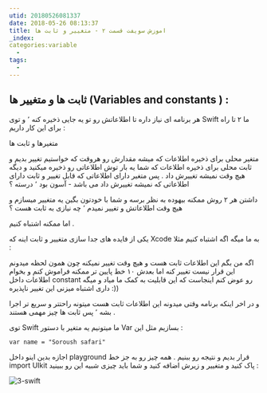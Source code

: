 ```yaml
---
utid: 20180526081337
date: 2018-05-26 08:13:37
title: اموزش سویفت قسمت ۲ - متغییر و ثابت ها
_index:
categories:variable
  -
tags:
  -
---
```


## ثابت ها و متغییر ها (Variables and constants ) :

هر برنامه ای نیاز داره تا اطلاعاتش رو تو یه جایی ذخیره کنه ٬ و توی Swift ما ۲ تا راه برای این کار داریم :

متغیرها و ثابت ها 

متغیر محلی برای ذخیره اطلاعات که میشه مقدارش رو هروقت که خواستیم تغییر بدیم و ثابت محلی برای ذخیره اطلاعات که شما یه بار توش اطلاعاتی رو ذخیره میکنید و دیگه هیچ وقت نمیشه تغییرش داد . پس متغیر دارای اطلاعاتی که قابل تغییر و ثابت دارای اطلاعاتی که نمیشه تغییرش داد می باشد - آسون بود ٬ درسته ؟

داشتن هر ۲ روش ممکنه بیهوده به نظر برسه و شما با خودتون بگین یه متغییر میسازم و هیچ وقت اطلاعاتش و تغییر نمیدم ٬ چه نیازی به ثابت هست ؟

اما ممکنه اشتباه کنیم .

یکی از فایده های جدا سازی متغییر و ثابت اینه که Xcode به ما میگه اگه اشتباه کنیم مثلا :

اگه من بگم این اطلاعات  ثابت هست و هیچ وقت تغییر نمیکنه چون همون لحظه میدونم این قرار نیست تغییر کنه اما بعدش ۱۰ خط پایین تر ممکنه فراموش کنم و بخوام اطلاعات داخل constant رو عوض کنم اینجاست که این قابلیت به کمک ما میاد و میگه داری اشتباه میزنی این تغییر ناپذیره :))

و در اخر اینکه برنامه وقتی میدونه این اطلاعات ثابت هست میتونه راحتتر و سریع تر اجرا بشه ٬ پس ثابت ها چیز مهمی هستند .

توی Swift ما میتونیم یه متغیر با دستور Var بسازیم مثل این :

```
var name = "Soroush safari"
```



اجازه بدین اینو داخل playground قرار بدیم و نتیجه رو ببنیم . همه چیز رو به جز خط import UIkit پاک کنید و متغییر و زیرش اضافه کنید و شما باید چیزی شبیه این رو ببینید :

![3-swift](/Users/isoroush/Desktop/3-swift.jpg)

